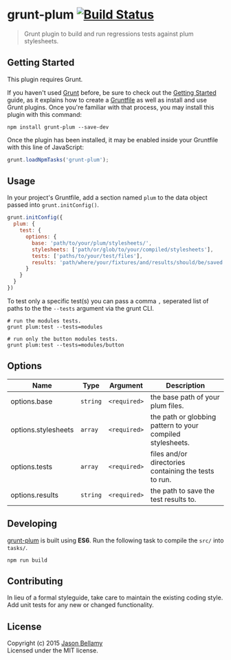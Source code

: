 # grunt-plum [![Build Status](https://travis-ci.org/plum-css/grunt-plum.png?branch=master)](https://travis-ci.org/plum-css/grunt-plum)

> Grunt plugin to build and run regressions tests against plum stylesheets.


## Getting Started
This plugin requires Grunt.

If you haven't used [Grunt](http://gruntjs.com/) before, be sure to check out the [Getting Started](http://gruntjs.com/getting-started) guide, as it explains how to create a [Gruntfile](http://gruntjs.com/sample-gruntfile) as well as install and use Grunt plugins. Once you're familiar with that process, you may install this plugin with this command:

```shell
npm install grunt-plum --save-dev
```

Once the plugin has been installed, it may be enabled inside your Gruntfile with this line of JavaScript:

```javascript
grunt.loadNpmTasks('grunt-plum');
```


## Usage

In your project's Gruntfile, add a section named `plum` to the data object passed into `grunt.initConfig()`.

```javascript
grunt.initConfig({
  plum: {
    test: {
      options: {
        base: 'path/to/your/plum/stylesheets/',
        stylesheets: ['path/or/glob/to/your/compiled/stylesheets'],
        tests: ['paths/to/your/test/files'],
        results: 'path/where/your/fixtures/and/results/should/be/saved'
      }
    }
  }
})
```

To test only a specific test(s) you can pass a comma `,` seperated list of paths to the the `--tests` argument via the grunt CLI.

```shell
# run the modules tests.
grunt plum:test --tests=modules

# run only the button modules tests.
grunt plum:test --tests=modules/button
```


## Options

Name                | Type     | Argument     | Description
--------------------|----------|--------------|--------------
options.base        | `string` | `<required>` | the base path of your plum files.
options.stylesheets | `array`  | `<required>` | the path or globbing pattern to your compiled stylesheets.
options.tests       | `array`  | `<required>` | files and/or directories containing the tests to run.
options.results     | `string` | `<required>` | the path to save the test results to.


## Developing

[grunt-plum](https://github.com/plum-css/grunt-plum) is built using **ES6**. Run the following task to compile the `src/` into `tasks/`.

```shell
npm run build
```

## Contributing
In lieu of a formal styleguide, take care to maintain the existing coding style. Add unit tests for any new or changed functionality.


## License
Copyright (c) 2015 [Jason Bellamy ](http://jasonbellamy.com)  
Licensed under the MIT license.
